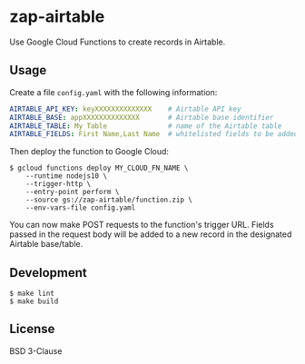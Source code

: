 # zap-airtable

Use Google Cloud Functions to create records in Airtable.

## Usage

Create a file `config.yaml` with the following information:

```yaml
AIRTABLE_API_KEY: keyXXXXXXXXXXXXXX    # Airtable API key
AIRTABLE_BASE: appXXXXXXXXXXXXXX       # Airtable base identifier
AIRTABLE_TABLE: My Table               # name of the Airtable table
AIRTABLE_FIELDS: First Name,Last Name  # whitelisted fields to be added
```

Then deploy the function to Google Cloud:

    $ gcloud functions deploy MY_CLOUD_FN_NAME \
        --runtime nodejs10 \
        --trigger-http \
        --entry-point perform \
        --source gs://zap-airtable/function.zip \
        --env-vars-file config.yaml

You can now make POST requests to the function's trigger URL. Fields passed in the request body will be added to a new record in the designated Airtable base/table.

## Development

    $ make lint
    $ make build

## License

BSD 3-Clause
